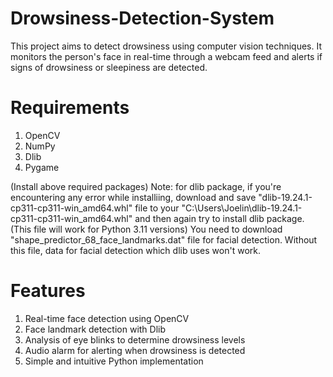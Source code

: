 # Drowsiness-Detection-System
This project aims to detect drowsiness using computer vision techniques. It monitors the person's face in real-time through a webcam feed and alerts if signs of drowsiness or sleepiness are detected.

# Requirements
1. OpenCV
2. NumPy
3. Dlib
4. Pygame

(Install above required packages)
Note: for dlib package, if you're encountering any error while installiing, download and save "dlib-19.24.1-cp311-cp311-win_amd64.whl" file to your "C:\Users\Joelin\dlib-19.24.1-cp311-cp311-win_amd64.whl" and then again try to install dlib package. (This file will work for Python 3.11 versions)
You need to download "shape_predictor_68_face_landmarks.dat" file for facial detection. Without this file, data for facial detection which dlib uses won't work.

# Features
1. Real-time face detection using OpenCV
2. Face landmark detection with Dlib
3. Analysis of eye blinks to determine drowsiness levels
4. Audio alarm for alerting when drowsiness is detected
5. Simple and intuitive Python implementation
